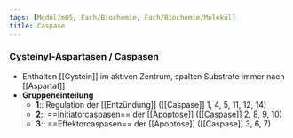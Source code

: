 ```yaml
---
tags: [Modul/m05, Fach/Biochemie, Fach/Biochemie/Molekül]
title: Caspase
---
```

### Cysteinyl-Aspartasen / Caspasen
- Enthalten [[Cystein]] im aktiven Zentrum, spalten Substrate immer nach [[Aspartat]]
- **Gruppeneinteilung**
	- **1**:: Regulation der [[Entzündung]] ([[Caspase]] 1, 4, 5, 11, 12, 14)
	- **2**:: ==Initiatorcaspasen== der [[Apoptose]] ([[Caspase]] 2, 8, 9, 10)
	- **3**:: ==Effektorcaspasen== der [[Apoptose]] ([[Caspase]] 3, 6, 7)

